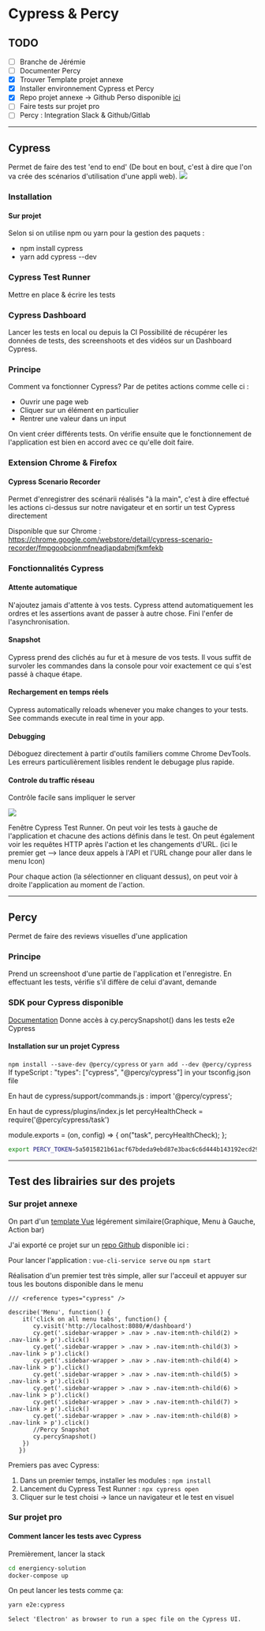 
# Cypress & Percy

## TODO

- [ ] Branche de Jérémie
- [ ] Documenter Percy
- [x] Trouver Template projet annexe 
- [x] Installer environnement Cypress et Percy
- [x] Repo projet annexe -> Github Perso disponible [ici](https://github.com/TheoLaperrouse/cypress-percy)
- [ ] Faire tests sur projet pro
- [ ] Percy : Integration Slack & Github/Gitlab

---

## Cypress

Permet de faire des test 'end to end' (De bout en bout, c'est à dire que l'on va crée des scénarios d'utilisation d'une appli web).
![](https://i.imgur.com/tMOwgWk.png)

### Installation

#### Sur projet 

Selon si on utilise npm ou yarn pour la gestion des paquets :
- npm install cypress
- yarn add cypress --dev

### Cypress Test Runner

Mettre en place & écrire les tests

### Cypress Dashboard

Lancer les tests en local ou depuis la CI
Possibilité de récupérer les données de tests, des screenshoots et des vidéos sur un Dashboard Cypress.

### Principe

Comment va fonctionner Cypress?
Par de petites actions comme celle ci :
- Ouvrir une page web
- Cliquer sur un élément en particulier
- Rentrer une valeur dans un input

On vient créer différents tests. 
On vérifie ensuite que le fonctionnement de l'application est bien en accord avec ce qu'elle doit faire.

### Extension Chrome & Firefox

#### Cypress Scenario Recorder

Permet d'enregistrer des scénarii réalisés "à la main", c'est à dire effectué les actions ci-dessus sur notre navigateur et en sortir un test Cypress directement 

Disponible que sur Chrome : https://chrome.google.com/webstore/detail/cypress-scenario-recorder/fmpgoobcionmfneadjapdabmjfkmfekb


### Fonctionnalités Cypress

#### Attente automatique

N'ajoutez jamais d'attente à vos tests. Cypress attend automatiquement les ordres et les assertions avant de passer à autre chose. Fini l'enfer de l'asynchronisation.

#### Snapshot

Cypress prend des clichés au fur et à mesure de vos tests. Il vous suffit de survoler les commandes dans la console pour voir exactement ce qui s'est passé à chaque étape.

#### Rechargement en temps réels

Cypress automatically reloads whenever you make changes to your tests. See commands execute in real time in your app.

#### Debugging

Déboguez directement à partir d'outils familiers comme Chrome DevTools. Les erreurs particulièrement lisibles rendent le debugage plus rapide.

#### Controle du traffic réseau

Contrôle facile sans impliquer le server 

![](https://i.imgur.com/lPeMVWU.png)

Fenêtre Cypress Test Runner.
On peut voir les tests à gauche de l'application et chacune des actions définis dans le test. On peut également voir les requêtes HTTP après l'action et les changements d'URL. (ici le premier get --> lance deux appels à l'API et l'URL change pour aller dans le menu Icon)

Pour chaque action (la sélectionner en cliquant dessus), on peut voir à droite l'application au moment de l'action.

---


## Percy

Permet de faire des reviews visuelles d'une application

###  Principe

Prend un screenshoot d'une partie de l'application et l'enregistre.
En effectuant les tests, vérifie s'il diffère de celui d'avant, demande 

### SDK pour Cypress disponible

[Documentation](https://docs.percy.io/docs/cypress)
Donne accès à cy.percySnapshot() dans les tests e2e Cypress
#### Installation sur un projet Cypress
```npm install --save-dev @percy/cypress``` or ```yarn add --dev @percy/cypress``` 
If typeScript : 
"types": ["cypress", "@percy/cypress"] in your tsconfig.json file

En haut de cypress/support/commands.js :
import '@percy/cypress';

En haut de cypress/plugins/index.js
let percyHealthCheck = require('@percy/cypress/task')

module.exports = (on, config) => {
  on("task", percyHealthCheck);
};

```bash
export PERCY_TOKEN=5a5015821b61acf67bdeda9ebd87e3bac6c6d444b143192ecd29f41b4f378561
```



---

##  Test des librairies sur des projets

### Sur projet annexe

On part d'un [template Vue](https://www.creative-tim.com/product/vue-white-dashboard) légérement similaire(Graphique, Menu à Gauche, Action bar) 

J'ai exporté ce projet sur un [repo Github](https://github.com/TheoLaperrouse/cypress-percy) disponible ici : 

Pour lancer l'application : 
```vue-cli-service serve``` ou ```npm start```

Réalisation d'un premier test très simple, aller sur l'acceuil et appuyer sur tous les boutons disponible dans le menu 

```javascript=
/// <reference types="cypress" />

describe('Menu', function() {
    it('click on all menu tabs', function() {
       cy.visit('http://localhost:8080/#/dashboard')
       cy.get('.sidebar-wrapper > .nav > .nav-item:nth-child(2) > .nav-link > p').click()
       cy.get('.sidebar-wrapper > .nav > .nav-item:nth-child(3) > .nav-link > p').click()
       cy.get('.sidebar-wrapper > .nav > .nav-item:nth-child(4) > .nav-link > p').click()
       cy.get('.sidebar-wrapper > .nav > .nav-item:nth-child(5) > .nav-link > p').click()
       cy.get('.sidebar-wrapper > .nav > .nav-item:nth-child(6) > .nav-link > p').click()
       cy.get('.sidebar-wrapper > .nav > .nav-item:nth-child(7) > .nav-link > p').click()
       cy.get('.sidebar-wrapper > .nav > .nav-item:nth-child(8) > .nav-link > p').click()
       //Percy Snapshot
       cy.percySnapshot() 
    })
   })
```

Premiers pas avec Cypress: 

1) Dans un premier temps, installer les modules : 
```npm install``` 
2) Lancement du Cypress Test Runner :
```npx cypress open```
3) Cliquer sur le test choisi -> lance un navigateur et le test en visuel

### Sur projet pro 

#### Comment lancer les tests avec Cypress

Premièrement, lancer la stack

```sh
cd energiency-solution
docker-compose up
```

On peut lancer les tests comme ça:

```sh
yarn e2e:cypress
```

```tip
Select 'Electron' as browser to run a spec file on the Cypress UI.
```